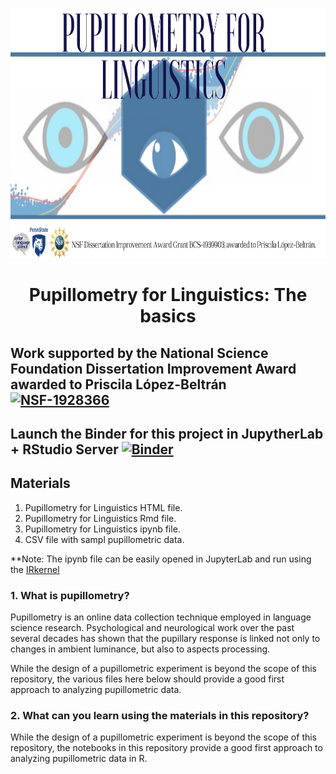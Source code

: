<p align="center">
  <img width="800" height="400" src="https://github.com/prislb/Pupillometry_Basics/blob/main/BannerInfo.png">
</p>

<div align="center"> <h1 align="center"> Pupillometry for Linguistics: The basics </h1> </div>

## Work supported by the National Science Foundation Dissertation Improvement Award awarded to Priscila López-Beltrán  [![NSF-1928366](https://img.shields.io/badge/NSF-1928366-blue.svg)](https://www.nsf.gov/awardsearch/showAward?AWD_ID=1939903&HistoricalAwards=false) 

## Launch the Binder for this project in JupytherLab + RStudio Server [![Binder](https://mybinder.org/badge_logo.svg)](https://mybinder.org/v2/gh/prislb/Pupillometry_Basics.git/main??urlpath=rstudio)

## Materials
1. Pupillometry for Linguistics HTML file.
2. Pupillometry for Linguistics Rmd file.
3. Pupillometry for Linguistics ipynb file.
4. CSV file with sampl pupillometric data.

**Note: The ipynb file can be easily opened in JupyterLab and run using the [IRkernel](https://irkernel.github.io/)

### 1. What is pupillometry?
Pupillometry is an online data collection technique employed in language science research. Psychological and neurological work over the past several decades has shown that the pupillary response is linked not only to changes in ambient luminance, but also to aspects processing.

While the design of a pupillometric experiment is beyond the scope of this repository, the various files here below should provide a good first approach to analyzing pupillometric data. 

### 2. What can you learn using the materials in this repository?
While the design of a pupillometric experiment is beyond the scope of this repository, the notebooks in this repository provide a good first approach to analyzing pupillometric data in R. 

### 


